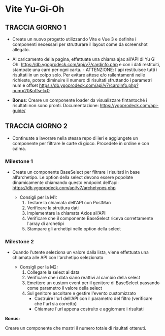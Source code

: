 # Vite Yu-Gi-Oh

## TRACCIA GIORNO 1

- Create un nuovo progetto utilizzando Vite e Vue 3 e definite i componenti necessari per strutturare il layout come da screenshot allegato.

- Al caricamento della pagina, effettuate una chiama ajax all'API di Yu Gi Oh: https://db.ygoprodeck.com/api/v7/cardinfo.php
  e con i dati restituiti, stampate una card per ogni carta. - ATTENZIONE: l'api restituisce tutti i risultati in un colpo solo. Per evitare attese e/o rallentamenti nelle richieste, potete diminuire il numero di risultati sfruttando i parametri num e offset
  https://db.ygoprodeck.com/api/v7/cardinfo.php?num=20&offset=0

- **Bonus**:
  Creare un componente loader da visualizzare fintantoché i risultati non sono pronti.
  Documentazione: https://ygoprodeck.com/api-guide/

## TRACCIA GIORNO 2

- Continuate a lavorare nella stessa repo di ieri e aggiungete un componente per filtrare le carte di gioco. Procedete in ordine e con calma.

### Milestone 1

- Create un componente BaseSelect per filtrare i risultati in base all’archetipo. Le option della select devono essere popolate dinamicamente chiamando questo endpoint dell'api:
  https://db.ygoprodeck.com/api/v7/archetypes.php

  - Consigli per la M1:
    1. Testare la chiamata dell'API con PostMan
    2. Verificare la struttura dati
    3. Implementare la chiamata Axios all'API
    4. Verificare che il componente BaseSelect riceva correttamente l'array di archetipi
    5. Stampare gli archetipi nelle option della select

### Milestone 2

- Quando l'utente seleziona un valore dalla lista, viene effettuata una chiamata alle API con l'archetipo selezionato

  - Consigli per la M2:
    1. Collegare la select ai data
    2. Verificare che i data siano reattivi al cambio della select
    3. Emettere un custom event per il genitore di BaseSelect passando come parametro il valore della select
    4. Sul genitore ascoltare e gestire l'evento customizzato
       - Costruire l'url dell'API con il parametro del filtro (verificare che l'url sia corretto)
       - Chiamare l'url appena costruito e aggiornare i risultati

**Bonus:**

Creare un componente che mostri il numero totale di risultati ottenuti.
